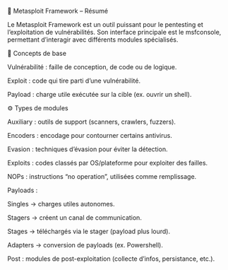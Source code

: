 📌 Metasploit Framework – Résumé

Le Metasploit Framework est un outil puissant pour le pentesting et l’exploitation de vulnérabilités.
Son interface principale est le msfconsole, permettant d’interagir avec différents modules spécialisés.

🔑 Concepts de base

Vulnérabilité : faille de conception, de code ou de logique.

Exploit : code qui tire parti d’une vulnérabilité.

Payload : charge utile exécutée sur la cible (ex. ouvrir un shell).

⚙️ Types de modules

Auxiliary : outils de support (scanners, crawlers, fuzzers).

Encoders : encodage pour contourner certains antivirus.

Evasion : techniques d’évasion pour éviter la détection.

Exploits : codes classés par OS/plateforme pour exploiter des failles.

NOPs : instructions “no operation”, utilisées comme remplissage.

Payloads :

Singles → charges utiles autonomes.

Stagers → créent un canal de communication.

Stages → téléchargés via le stager (payload plus lourd).

Adapters → conversion de payloads (ex. Powershell).

Post : modules de post-exploitation (collecte d’infos, persistance, etc.).
